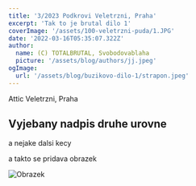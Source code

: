 ```yaml
---
title: '3/2023 Podkrovi Veletrzni, Praha'
excerpt: 'Tak to je brutal dilo 1'
coverImage: '/assets/100-veletrzni-puda/1.JPG'
date: '2022-03-16T05:35:07.322Z'
author:
  name: (C) TOTALBRUTAL, Svobodovablaha
  picture: '/assets/blog/authors/jj.jpeg'
ogImage:
  url: '/assets/blog/buzikovo-dilo-1/strapon.jpeg'
---
```


Attic Veletrzni, Praha

## Vyjebany nadpis druhe urovne

a nejake dalsi kecy

a takto se pridava obrazek 

![Obrazek](/assets/blog/buzikovo-dilo-1/strapon.jpeg)